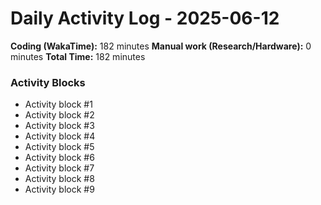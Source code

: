 # Daily Activity Log - 2025-06-12

**Coding (WakaTime):** 182 minutes
**Manual work (Research/Hardware):** 0 minutes
**Total Time:** 182 minutes

### Activity Blocks
- Activity block #1
- Activity block #2
- Activity block #3
- Activity block #4
- Activity block #5
- Activity block #6
- Activity block #7
- Activity block #8
- Activity block #9
